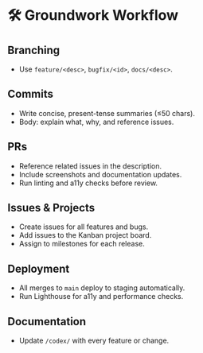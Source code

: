 # 🛠️ Groundwork Workflow

## Branching

- Use `feature/<desc>`, `bugfix/<id>`, `docs/<desc>`.

## Commits

- Write concise, present-tense summaries (≤50 chars).
- Body: explain what, why, and reference issues.

## PRs

- Reference related issues in the description.
- Include screenshots and documentation updates.
- Run linting and a11y checks before review.

## Issues & Projects

- Create issues for all features and bugs.
- Add issues to the Kanban project board.
- Assign to milestones for each release.

## Deployment

- All merges to `main` deploy to staging automatically.
- Run Lighthouse for a11y and performance checks.

## Documentation

- Update `/codex/` with every feature or change.
